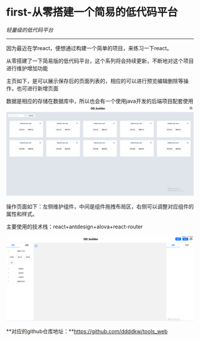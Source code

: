 # first-从零搭建一个简易的低代码平台

*轻量级的低代码平台*

------

因为最近在学react，便想通过构建一个简单的项目，来练习一下react。

从零搭建了一下简易版的低代码平台，这个系列将会持续更新，不断地对这个项目进行维护增加功能

主页如下，是可以展示保存后的页面列表的，相应的可以进行预览编辑删除等操作，也可进行新增页面

数据是相应的存储在数据库中，所以也会有一个使用java开发的后端项目配套使用
![](../../../assets/lowCode/homePage.png)

操作页面如下：左侧维护组件，中间是组件拖拽布局区，右侧可以调整对应组件的属性和样式。

主要使用的技术栈：react+antdesign+alova+react-router

![](../../../assets/lowCode/buildPage.png)

**对应的github仓库地址：**https://github.com/ddddkw/tools_web
